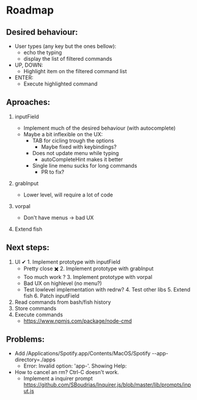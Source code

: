 # Roadmap

## Desired behaviour:
- User types (any key but the ones bellow):
   - echo the typing
   - display the list of filtered commands
- UP, DOWN:
   - Highlight item on the filtered command list
- ENTER:
   - Execute highlighted command
   
## Aproaches:
 1. inputField
    - Implement much of the desired behaviour (with autocomplete)
    - Maybe a bit inflexible on the UX:
        - TAB for cicling trough the options
          - Maybe fixed with keybindings? 
        - Does not update menu while typing
          - autoCompleteHint makes it better
        - Single line menu sucks for long commands
          - PR to fix?
        
 2. grabInput
    - Lower level, will require a lot of code
    
 3. vorpal
    - Don't have menus -> bad UX

 4. Extend fish

## Next steps:
  1. UI
    ✔ 1. Implement prototype with inputField
      - Pretty close
    ✖️ 2. Implement prototype with grabInput
      - Too much work
    ? 3. Implement prototype with vorpal
      - Bad UX on highlevel (no menu?)
      - Test lowlevel implementation with redrw?
    4. Test other libs
    5. Extend fish
    6. Patch inputField
 2. Read commands from bash/fish history
 3. Store commands
 4. Execute commands
    - https://www.npmjs.com/package/node-cmd

## Problems:
* Add /Applications/Spotify.app/Contents/MacOS/Spotify --app-directory=./apps
  -  Error: Invalid option: 'app-'. Showing Help:
* How to cancel an rm? Ctrl-C doesn't work.
  - Implement a inquirer prompt https://github.com/SBoudrias/Inquirer.js/blob/master/lib/prompts/input.js
